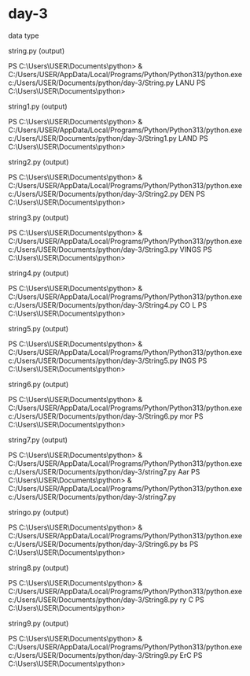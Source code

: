 # day-3
data type

string.py (output)

PS C:\Users\USER\Documents\python> & C:/Users/USER/AppData/Local/Programs/Python/Python313/python.exe c:/Users/USER/Documents/python/day-3/String.py
LANU
PS C:\Users\USER\Documents\python> 

string1.py (output)

PS C:\Users\USER\Documents\python> & C:/Users/USER/AppData/Local/Programs/Python/Python313/python.exe c:/Users/USER/Documents/python/day-3/String1.py
LAND
PS C:\Users\USER\Documents\python>

string2.py (output)

PS C:\Users\USER\Documents\python> & C:/Users/USER/AppData/Local/Programs/Python/Python313/python.exe c:/Users/USER/Documents/python/day-3/String2.py
DEN
PS C:\Users\USER\Documents\python> 

string3.py (output)

PS C:\Users\USER\Documents\python> & C:/Users/USER/AppData/Local/Programs/Python/Python313/python.exe c:/Users/USER/Documents/python/day-3/String3.py
VINGS
PS C:\Users\USER\Documents\python> 

string4.py (output)

PS C:\Users\USER\Documents\python> & C:/Users/USER/AppData/Local/Programs/Python/Python313/python.exe c:/Users/USER/Documents/python/day-3/String4.py
CO L
PS C:\Users\USER\Documents\python> 

string5.py (output)

PS C:\Users\USER\Documents\python> & C:/Users/USER/AppData/Local/Programs/Python/Python313/python.exe c:/Users/USER/Documents/python/day-3/String5.py
INGS
PS C:\Users\USER\Documents\python> 

string6.py (output)

PS C:\Users\USER\Documents\python> & C:/Users/USER/AppData/Local/Programs/Python/Python313/python.exe c:/Users/USER/Documents/python/day-3/String6.py
mor
PS C:\Users\USER\Documents\python> 

string7.py (output)

PS C:\Users\USER\Documents\python> & C:/Users/USER/AppData/Local/Programs/Python/Python313/python.exe c:/Users/USER/Documents/python/day-3/string7.py
Aar
PS C:\Users\USER\Documents\python> & C:/Users/USER/AppData/Local/Programs/Python/Python313/python.exe c:/Users/USER/Documents/python/day-3/string7.py

stringo.py (output)

PS C:\Users\USER\Documents\python> & C:/Users/USER/AppData/Local/Programs/Python/Python313/python.exe c:/Users/USER/Documents/python/day-3/String6.py
bs
PS C:\Users\USER\Documents\python> 

string8.py (output)

PS C:\Users\USER\Documents\python> & C:/Users/USER/AppData/Local/Programs/Python/Python313/python.exe c:/Users/USER/Documents/python/day-3/String8.py
ry C
PS C:\Users\USER\Documents\python> 

string9.py (output)

PS C:\Users\USER\Documents\python> & C:/Users/USER/AppData/Local/Programs/Python/Python313/python.exe c:/Users/USER/Documents/python/day-3/String9.py
ErC
PS C:\Users\USER\Documents\python> 